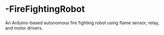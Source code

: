 # -FireFightingRobot
An Arduino-based autonomous fire fighting robot using flame sensor, relay, and motor drivers.
